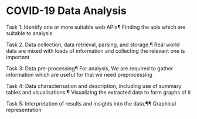# COVID-19 Data Analysis 
Task 1: Identify one or more suitable web APIs¶
Finding the apis which are suitable to analysis

Task 2. Data collection, data retrieval, parsing, and storage.¶
Real world data are mixed with loads of information and collecting the relevant one is important

Task 3: Data pre-processing¶
For analysis, We are required to gather information which are useful for that we need preprocessing

Task 4: Data characterisation and description, including use of summary tables and visualisations.¶
Visualizing the extracted data to form graphs of it

Task 5: Interpretation of results and insights into the data.¶¶
Graphical representation

